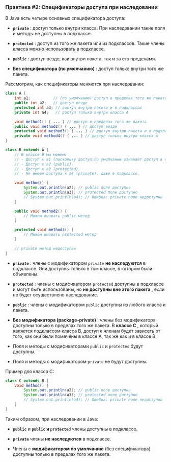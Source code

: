 ### Практика #2: Спецификаторы доступа при наследовании

В Java есть четыре основных спецификатора доступа:

- **`private`** : доступ только внутри класса. При наследовании такие поля и методы не доступны в подклассе.

- **`protected`** : доступ из того же пакета или из подклассов. Такие члены класса можно использовать в подклассе.

- **`public`** : доступ везде, как внутри пакета, так и за его пределами.

- **Без спецификатора (по умолчанию)** : доступ только внутри того же пакета.

Рассмотрим, как спецификаторы меняются при наследовании:


```java
class A {
    int a1;          // (по умолчанию) доступ в пределах того же пакета
    public int a2;   // доступ везде
    protected int a3; // доступ внутри пакета и в подклассах
    private int a4;   // доступ только внутри класса A

    void method1() { ... } // доступ в пределах того же пакета
    public void method2() { ... } // доступ везде
    protected void method3() { ... } // доступ внутри пакета и в подклассах
    private void method4() { ... } // доступ только внутри класса A
}

class B extends A {
    // В классе B мы можем:
    // - Доступ к a1 (поскольку доступ по умолчанию означает доступ в пределах того же пакета).
    // - Доступ к a2 (public).
    // - Доступ к a3 (protected).
    // - Не имеем доступа к a4 (private), даже в подклассе.

    void method() {
        System.out.println(a2); // public поле доступно
        System.out.println(a3); // protected поле доступно
        // System.out.println(a4); // Ошибка: private поле недоступно
    }

    public void method2() {
        // Можем вызвать public метод
    }

    protected void method3() {
        // Можем вызвать protected метод
    }

    // private метод недоступен
}
```

- **`private`** : члены с модификатором `private` **не наследуются**  в подклассе. Они доступны только в том классе, в котором были объявлены.

- **`protected`** : члены с модификатором `protected` доступны в подклассе и могут быть использованы, но **не доступны вне этого пакета** , если не будет осуществлено наследование.

- **`public`** : члены с модификатором `public` доступны из любого класса и пакета.

- **Без модификатора (package-private)** : члены без модификатора доступны только в пределах того же пакета.
  В **классе C** , который является подклассом класса B, доступ к членам будет зависеть от того, как они были помечены в классе A, так же как и в классе B:
- Поля и методы с модификаторами `public` и `protected` будут доступны.

- Поля и методы с модификатором `private` не будут доступны.

Пример для класса C:


```java
class C extends B {
    void method() {
        System.out.println(a2); // public поле доступно
        System.out.println(a3); // protected поле доступно
        // System.out.println(a4); // Ошибка: private поле недоступно
    }
}
```

Таким образом, при наследовании в Java:

- **`public`**  и ****`public`**  и `protected`**  члены доступны в подклассе.

- **`private`**  члены **не наследуются**  в подклассе.

- Члены с **модификатором по умолчанию**  (без спецификатора) доступны только в пределах того же пакета.
